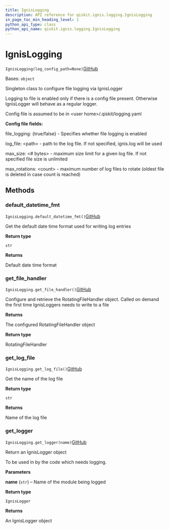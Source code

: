 ```yaml
---
title: IgnisLogging
description: API reference for qiskit.ignis.logging.IgnisLogging
in_page_toc_min_heading_level: 1
python_api_type: class
python_api_name: qiskit.ignis.logging.IgnisLogging
---
```


# IgnisLogging

<span id="qiskit.ignis.logging.IgnisLogging" />

`IgnisLogging(log_config_path=None)`[GitHub](https://github.com/qiskit-community/qiskit-ignis/tree/stable/0.6/qiskit/ignis/logging/ignis_logging.py "view source code")

Bases: `object`

Singleton class to configure file logging via IgnisLogger

Logging to file is enabled only if there is a config file present. Otherwise IgnisLogger will behave as a regular logger.

Config file is assumed to be in \<user home>/.qiskit/logging.yaml

**Config file fields:**

file\_logging: \{true/false} - Specifies whether file logging is enabled

log\_file: \<path> - path to the log file. If not specified, ignis.log will be used

max\_size: \<# bytes> - maximum size limit for a given log file. If not specified file size is unlimited

max\_rotations: \<count> - maximum number of log files to rotate (oldest file is deleted in case count is reached)

## Methods

### default\_datetime\_fmt

<span id="qiskit.ignis.logging.IgnisLogging.default_datetime_fmt" />

`IgnisLogging.default_datetime_fmt()`[GitHub](https://github.com/qiskit-community/qiskit-ignis/tree/stable/0.6/qiskit/ignis/logging/ignis_logging.py "view source code")

Get the default date time format used for writing log entries

**Return type**

`str`

**Returns**

Default date time format

### get\_file\_handler

<span id="qiskit.ignis.logging.IgnisLogging.get_file_handler" />

`IgnisLogging.get_file_handler()`[GitHub](https://github.com/qiskit-community/qiskit-ignis/tree/stable/0.6/qiskit/ignis/logging/ignis_logging.py "view source code")

Configure and retrieve the RotatingFileHandler object. Called on demand the first time IgnisLoggers needs to write to a file

**Returns**

The configured RotatingFileHandler object

**Return type**

RotatingFileHandler

### get\_log\_file

<span id="qiskit.ignis.logging.IgnisLogging.get_log_file" />

`IgnisLogging.get_log_file()`[GitHub](https://github.com/qiskit-community/qiskit-ignis/tree/stable/0.6/qiskit/ignis/logging/ignis_logging.py "view source code")

Get the name of the log file

**Return type**

`str`

**Returns**

Name of the log file

### get\_logger

<span id="qiskit.ignis.logging.IgnisLogging.get_logger" />

`IgnisLogging.get_logger(name)`[GitHub](https://github.com/qiskit-community/qiskit-ignis/tree/stable/0.6/qiskit/ignis/logging/ignis_logging.py "view source code")

Return an IgnisLogger object

To be used in by the code which needs logging.

**Parameters**

**name** (`str`) – Name of the module being logged

**Return type**

`IgnisLogger`

**Returns**

An IgnisLogger object

